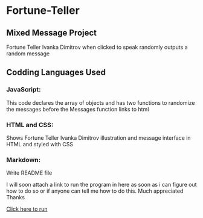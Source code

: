 # Fortune-Teller

## Mixed Message Project

Fortune Teller Ivanka Dimitrov when clicked to speak randomly outputs a random message

## Codding Languages Used
### JavaScript:
This code declares the array of objects and has two functions to randomize the messages before the Messages function links to html

### HTML and CSS:

Shows Fortune Teller Ivanka Dimitrov illustration and message interface in HTML and styled with CSS

### Markdown:
Write README file
 
I will soon attach a link to run the program in here as soon as i can figure out how to do so or if anyone can tell me how to do this. Much appreciated Thanks


[Click here to run](https://praka27.github.io/fortune-teller.github.io/)